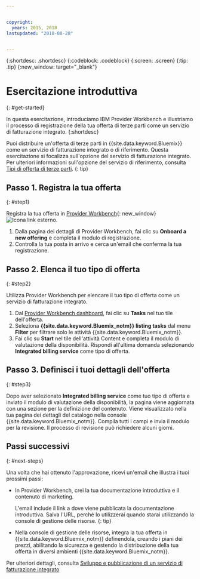```yaml
---


copyright:
  years: 2015, 2018
lastupdated: "2018-08-28"


---
```


{:shortdesc: .shortdesc}
{:codeblock: .codeblock}
{:screen: .screen}
{:tip: .tip}
{:new_window: target="_blank"}

# Esercitazione introduttiva
{: #get-started}

In questa esercitazione, introduciamo IBM Provider Workbench e illustriamo il processo di registrazione della tua offerta di terze parti come un servizio di fatturazione integrato.
{:shortdesc}

Puoi distribuire un'offerta di terze parti in {{site.data.keyword.Bluemix}} come un servizio di fatturazione integrato o di riferimento. Questa esercitazione si focalizza sull'opzione del servizio di fatturazione integrato. Per ulteriori informazioni sull'opzione del servizio di riferimento, consulta [Tipi di offerta di terze parti](/docs/third-party/offering-types.html).
{: tip}

## Passo 1. Registra la tua offerta
{: #step1}

Registra la tua offerta in [Provider Workbench](https://www.ibm.com/marketplace/workbench/){: new_window} ![Icona link esterno](../icons/launch-glyph.svg "Icona link esterno").

1. Dalla pagina dei dettagli di Provider Workbench, fai clic su **Onboard a new offering** e completa il modulo di registrazione.
2. Controlla la tua posta in arrivo e cerca un'email che conferma la tua registrazione.

## Passo 2. Elenca il tuo tipo di offerta
{: #step2}

Utilizza Provider Workbench per elencare il tuo tipo di offerta come un servizio di fatturazione integrato.

1. Dal [Provider Workbench dashboard](https://www.ibm.com/marketplace/workbench/provider/dashboard), fai clic su **Tasks** nel tuo tile dell'offerta.
2. Seleziona **{{site.data.keyword.Bluemix_notm}} listing tasks** dal menu **Filter** per filtrare solo le attività {{site.data.keyword.Bluemix_notm}}.
3. Fai clic su **Start** nel tile dell'attività Content e completa il modulo di valutazione della disponibilità. Rispondi all'ultima domanda selezionando **Integrated billing service** come tipo di offerta.

## Passo 3. Definisci i tuoi dettagli dell'offerta
{: #step3}

Dopo aver selezionato **Integrated billing service** come tuo tipo di offerta e inviato il modulo di valutazione della disponibilità, la pagina viene aggiornata con una sezione per la definizione del contenuto. Viene visualizzato nella tua pagina dei dettagli del catalogo nella console {{site.data.keyword.Bluemix_notm}}. Compila tutti i campi e invia il modulo per la revisione. Il processo di revisione può richiedere alcuni giorni.

## Passi successivi
{: #next-steps}

Una volta che hai ottenuto l'approvazione, ricevi un'email che illustra i tuoi prossimi passi:

* In Provider Workbench, crei la tua documentazione introduttiva e il contenuto di marketing.

  L'email include il link a dove viene pubblicata la documentazione introduttiva. Salva l'URL, perché lo utilizzerai quando starai utilizzando la console di gestione delle risorse. 
  {: tip}

* Nella console di gestione delle risorse, integra la tua offerta in {{site.data.keyword.Bluemix_notm}} definendola, creando i piani dei prezzi, abilitando la sicurezza e gestendo la distribuzione della tua offerta in diversi ambienti {{site.data.keyword.Bluemix_notm}}. 

Per ulteriori dettagli, consulta [Sviluppo e pubblicazione di un servizio di fatturazione integrato](/docs/third-party/integrated-billing-service.html)
